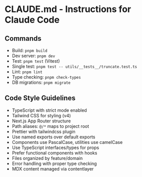 # CLAUDE.md - Instructions for Claude Code

## Commands
- Build: `pnpm build`
- Dev server: `pnpm dev`
- Test: `pnpm test` (Vitest)
- Single test: `pnpm test -- utils/__tests__/truncate.test.ts`
- Lint: `pnpm lint`
- Type checking: `pnpm check-types`
- DB migrations: `pnpm migrate`

## Code Style Guidelines
- TypeScript with strict mode enabled
- Tailwind CSS for styling (v4)
- Next.js App Router structure
- Path aliases: `@/*` maps to project root
- Prettier with tailwindcss plugin
- Use named exports over default exports
- Components use PascalCase, utilities use camelCase
- Use TypeScript interfaces/types for props
- Prefer functional components with hooks
- Files organized by feature/domain
- Error handling with proper type checking
- MDX content managed via contentlayer